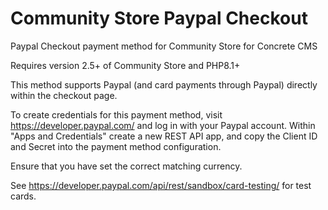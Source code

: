 # Community Store Paypal Checkout
Paypal Checkout payment method for Community Store for Concrete CMS

Requires version 2.5+ of Community Store and PHP8.1+

This method supports Paypal (and card payments through Paypal) directly within the checkout page.

To create credentials for this payment method, visit https://developer.paypal.com/ and log in with your Paypal account.
Within "Apps and Credentials" create a new REST API app, and copy the Client ID and Secret into the payment method configuration.

Ensure that you have set the correct matching currency.

See https://developer.paypal.com/api/rest/sandbox/card-testing/ for test cards.
